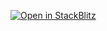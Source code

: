 [![Open in StackBlitz](https://developer.stackblitz.com/img/open_in_stackblitz.svg)](https://stackblitz.com/github/lazuee/react-router/tree/main/apps/minimal?file=package.json)
